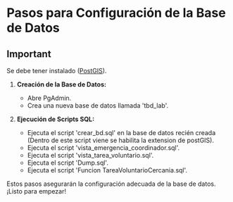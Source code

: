 # Pasos para Configuración de la Base de Datos

## Important

Se debe tener instalado ([PostGIS](https://postgis.net/documentation/getting_started/#installing-postgis)).

1. **Creación de la Base de Datos:**
   - Abre PgAdmin.
   - Crea una nueva base de datos llamada 'tbd_lab'.

2. **Ejecución de Scripts SQL:**
   - Ejecuta el script 'crear_bd.sql' en la base de datos recién creada (Dentro de este script viene se habilita la extension de postGIS).
   - Ejecuta el script 'vista_emergencia_coordinador.sql'.
   - Ejecuta el script 'vista_tarea_voluntario.sql'.
   - Ejecuta el script 'Dump.sql'.
   - Ejecuta el script 'Funcion TareaVoluntarioCercania.sql'.

Estos pasos asegurarán la configuración adecuada de la base de datos. ¡Listo para empezar!

